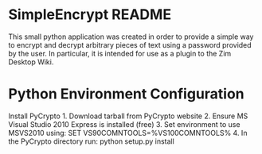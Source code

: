 SimpleEncrypt README
====================

This small python application was created in order to provide a simple way to encrypt and decrypt arbitrary pieces of text using a password provided by the user. In particular, it is intended for use as a plugin to the Zim Desktop Wiki.

Python Environment Configuration
================================
Install PyCrypto
	1. Download tarball from PyCrypto website
	2. Ensure MS Visual Studio 2010 Express is installed (free)
	3. Set environment to use MSVS2010 using: SET VS90COMNTOOLS=%VS100COMNTOOLS%
	4. In the PyCrypto directory run: python setup.py install
